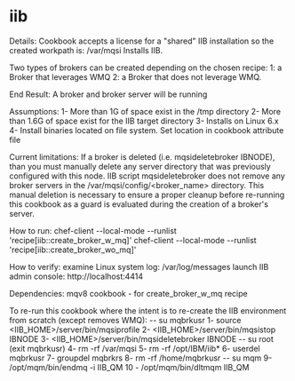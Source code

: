 # iib

Details:
Cookbook accepts a license for a "shared" IIB installation so the created workpath is: /var/mqsi
Installs IIB. 

Two types of brokers can be created depending on the chosen recipe:
1: a Broker that leverages WMQ
2: a Broker that does not leverage WMQ.

End Result:
A broker and broker server will be running

Assumptions:
1- More than 1G of space exist in the /tmp directory
2- More than 1.6G of space exist for the IIB target directory
3- Installs on Linux 6.x
4- Install binaries located on file system.  Set location in cookbook attribute file

Current limitations:
If a broker is deleted (i.e. mqsideletebroker IBNODE), than you must manually delete any server directory that was previously configured with this node.  IIB script mqsideletebroker does not remove any broker servers in the /var/mqsi/config/<broker_name> directory.  This manual deletion is necessary to ensure a proper cleanup before re-running this cookbook as a guard is evaluated during the creation of a broker's server.

How to run:
chef-client --local-mode --runlist 'recipe[iib::create_broker_w_mq]'
chef-client --local-mode --runlist 'recipe[iib::create_broker_wo_mq]'

How to verify:
examine Linux system log: /var/log/messages
launch IIB admin console: http://localhost:4414

Dependencies:
mqv8 cookbook - for create_broker_w_mq recipe

To re-run this cookbook where the intent is to re-create the IIB environment from scratch (except removes WMQ):
-- su mqbrkusr
1- source <IIB_HOME>/server/bin/mqsiprofile
2- <IIB_HOME>/server/bin/mqsistop IBNODE
3- <IIB_HOME>/server/bin/mqsideletebroker IBNODE
-- su root (exit mqbrkusr)
4- rm -rf /var/mqsi
5- rm -rf /opt/IBM/iib*
6- userdel mqbrkusr
7- groupdel mqbrkrs
8- rm -rf /home/mqbrkusr
-- su mqm
9- /opt/mqm/bin/endmq -i IIB_QM
10 - /opt/mqm/bin/dltmqm IIB_QM



